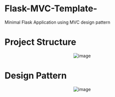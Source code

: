 # Flask-MVC-Template-
Minimal Flask Application using MVC design pattern

# Project Structure 

<div align="center">
  
![image](https://github.com/Syed007Hassan/Flask-MVC-Template-/assets/104893311/26f59b72-ae63-42fd-a6a8-70305ecba71e)

</div>

# Design Pattern 


<div align="center">

![image](https://github.com/Syed007Hassan/Flask-MVC-Template-/assets/104893311/1ad7e06c-4b34-4c27-aa08-c7b97dec9b66)


</div>
